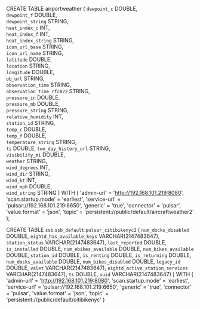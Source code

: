 


CREATE TABLE airportweather (
`dewpoint_c` DOUBLE,                      
`dewpoint_f` DOUBLE,                      
`dewpoint_string` STRING,                       
`heat_index_c` INT,                      
`heat_index_f` INT,                      
`heat_index_string` STRING,                       
`icon_url_base` STRING,                       
`icon_url_name` STRING,                       
`latitude` DOUBLE,                      
`location` STRING,                       
`longitude` DOUBLE,                      
`ob_url` STRING,                       
`observation_time` STRING,                       
`observation_time_rfc822` STRING,                       
`pressure_in` DOUBLE,                      
`pressure_mb` DOUBLE,                      
`pressure_string` STRING,                       
`relative_humidity` INT,                      
`station_id` STRING,                       
`temp_c` DOUBLE,                      
`temp_f` DOUBLE,                      
`temperature_string` STRING,   
`ts` DOUBLE,
`two_day_history_url` STRING,                       
`visibility_mi` DOUBLE,                      
`weather` STRING,                       
`wind_degrees` INT,                      
`wind_dir` STRING,                       
`wind_kt` INT,                      
`wind_mph` DOUBLE,                      
`wind_string` STRING
) WITH (
  'admin-url' = 'http://192.168.101.219:8080',
  'scan.startup.mode' = 'earliest',
  'service-url' = 'pulsar://192.168.101.219:6650',
  'generic' = 'true',
  'connector' = 'pulsar',
  'value.format' = 'json',
  'topic' = 'persistent://public/default/aircraftweather2'
);


CREATE TABLE `ssb`.`ssb_default`.`pulsar_citibikenyc2` (
  `num_docks_disabled` DOUBLE,
  `eightd_has_available_keys` VARCHAR(2147483647),
  `station_status` VARCHAR(2147483647),
  `last_reported` DOUBLE,
  `is_installed` DOUBLE,
  `num_ebikes_available` DOUBLE,
  `num_bikes_available` DOUBLE,
  `station_id` DOUBLE,
  `is_renting` DOUBLE,
  `is_returning` DOUBLE,
  `num_docks_available` DOUBLE,
  `num_bikes_disabled` DOUBLE,
  `legacy_id` DOUBLE,
  `valet` VARCHAR(2147483647),
  `eightd_active_station_services` VARCHAR(2147483647),
  `ts` DOUBLE,
  `uuid` VARCHAR(2147483647)
) WITH (
  'admin-url' = 'http://192.168.101.219:8080',
  'scan.startup.mode' = 'earliest',
  'service-url' = 'pulsar://192.168.101.219:6650',
  'generic' = 'true',
  'connector' = 'pulsar',
  'value.format' = 'json',
  'topic' = 'persistent://public/default/citibikenyc'
)


